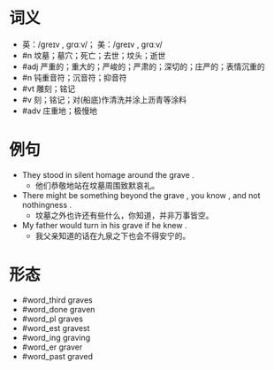 # 词义
- 英：/ɡreɪv , ɡrɑːv/； 美：/ɡreɪv , ɡrɑːv/
- #n 坟墓；墓穴；死亡；去世；坟头；逝世
- #adj 严重的；重大的；严峻的；严肃的；深切的；庄严的；表情沉重的
- #n 钝重音符；沉音符；抑音符
- #vt 雕刻；铭记
- #v 刻；铭记；对(船底)作清洗并涂上沥青等涂料
- #adv 庄重地；极慢地
# 例句
- They stood in silent homage around the grave .
	- 他们恭敬地站在坟墓周围致默哀礼。
- There might be something beyond the grave , you know , and not nothingness .
	- 坟墓之外也许还有些什么，你知道，并非万事皆空。
- My father would turn in his grave if he knew .
	- 我父亲知道的话在九泉之下也会不得安宁的。
# 形态
- #word_third graves
- #word_done graven
- #word_pl graves
- #word_est gravest
- #word_ing graving
- #word_er graver
- #word_past graved
